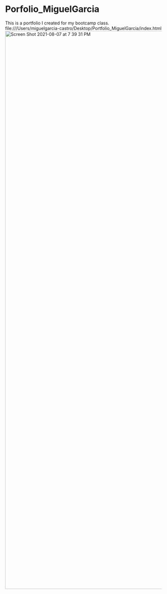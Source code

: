 # Porfolio_MiguelGarcia
This is a portfolio I created for my bootcamp class.
file:///Users/miguelgarcia-castro/Desktop/Portfolio_MiguelGarcia/index.html
<img width="1792" alt="Screen Shot 2021-08-07 at 7 39 31 PM" src="https://user-images.githubusercontent.com/87445858/128616364-e5c86254-dc79-4d8e-a72a-f12e520b440f.png">

